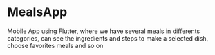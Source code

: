 # MealsApp
Mobile App using Flutter, where we have several meals in differents categories, can see the ingredients and steps to make a selected dish, choose favorites meals and so on
